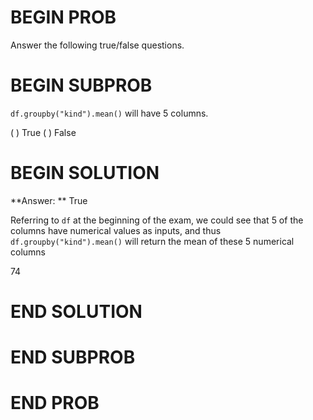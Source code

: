 # BEGIN PROB
Answer the following true/false questions.

# BEGIN SUBPROB

`df.groupby("kind").mean()` will have 5 columns.

( ) True
( ) False

# BEGIN SOLUTION

**Answer: ** True

Referring to `df` at the beginning of the exam, we could see that 5 of the columns have numerical values as inputs, and thus `df.groupby("kind").mean()` will return the mean of these 5 numerical columns

<average>74</average>

# END SOLUTION

# END SUBPROB

# END PROB
